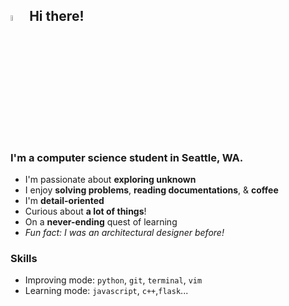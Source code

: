 ## <img src="https://media4.giphy.com/media/cOR2fPCZgErzi6COcG/giphy.gif?cid=ecf05e47tm0mge1cvd6gl0sf8mt2tdlhzq17q3h579lry611&rid=giphy.gif&ct=s" width=5% height=5%> Hi there!
<!--
**cptbtptp01/cptbtptp01** is a ✨ _special_ ✨ repository because its `README.md` (this file) appears on your GitHub profile.

Here are some ideas to get you started:

- 🔭 I’m currently working on ...
- 🌱 I’m currently learning ...
- 👯 I’m looking to collaborate on ...
- 🤔 I’m looking for help with ...
- 💬 Ask me about ...
- 📫 How to reach me: ...
- 😄 Pronouns: ...
- ⚡ Fun fact: ...
-->
### I'm a computer science student in Seattle, WA. 
- I'm passionate about **exploring unknown**
- I enjoy **solving problems**, **reading documentations**, & **coffee**
- I'm **detail-oriented**
- Curious about **a lot of things**!
- On a **never-ending** quest of learning
- *Fun fact: I was an architectural designer before!*
### Skills  
- Improving mode: `python`, `git`, `terminal`, `vim`
- Learning mode: `javascript`, `c++`,`flask`...
